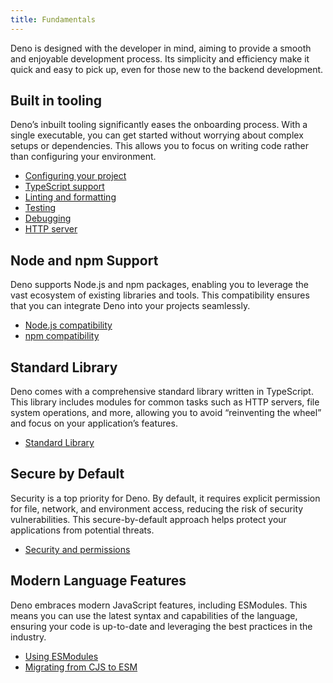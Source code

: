 ```yaml
---
title: Fundamentals
---
```


Deno is designed with the developer in mind, aiming to provide a smooth and
enjoyable development process. Its simplicity and efficiency make it quick and
easy to pick up, even for those new to the backend development.

## Built in tooling

Deno’s inbuilt tooling significantly eases the onboarding process. With a single
executable, you can get started without worrying about complex setups or
dependencies. This allows you to focus on writing code rather than configuring
your environment.

- [Configuring your project](/runtime/fundamentals/configuration/)
- [TypeScript support](/runtime/fundamentals/testing/)
- [Linting and formatting](/runtime/fundamentals/linting_and_formatting/)
- [Testing](/runtime/fundamentals/testing/)
- [Debugging](/runtime/fundamentals/testing/)
- [HTTP server](/runtime/fundamentals/http_server/)

## Node and npm Support

Deno supports Node.js and npm packages, enabling you to leverage the vast
ecosystem of existing libraries and tools. This compatibility ensures that you
can integrate Deno into your projects seamlessly.

- [Node.js compatibility](/runtime/fundamentals/node/)
- [npm compatibility](/runtime/reference/npm/)

## Standard Library

Deno comes with a comprehensive standard library written in TypeScript. This
library includes modules for common tasks such as HTTP servers, file system
operations, and more, allowing you to avoid “reinventing the wheel” and focus on
your application’s features.

- [Standard Library](/runtime/fundamentals/standard_library/)

## Secure by Default

Security is a top priority for Deno. By default, it requires explicit permission
for file, network, and environment access, reducing the risk of security
vulnerabilities. This secure-by-default approach helps protect your applications
from potential threats.

- [Security and permissions](/runtime/fundamentals/security/)

## Modern Language Features

Deno embraces modern JavaScript features, including ESModules. This means you
can use the latest syntax and capabilities of the language, ensuring your code
is up-to-date and leveraging the best practices in the industry.

- [Using ESModules](/runtime/fundamentals/esmodules/)
- [Migrating from CJS to ESM](/runtime/tutorials/cjs_to_esm/)
